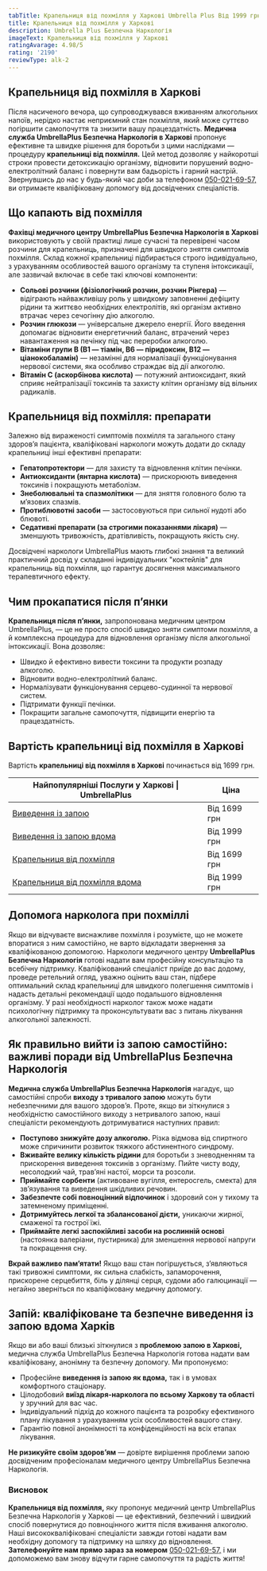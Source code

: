```yaml
---
tabTitle: Крапельниця від похмілля у Харкові Umbrella Plus Від 1999 грн
title: Крапельниця від похмілля у Харкові
description: Umbrella Plus Безпечна Наркологія
imageText: Крапельниця від похмілля у Харкові
ratingAvarage: 4.98/5
rating: '2190'
reviewType: alk-2
---
```


## Крапельниця від похмілля в Харкові

Після насиченого вечора, що супроводжувався вживанням алкогольних напоїв, нерідко настає неприємний стан похмілля, який може суттєво погіршити самопочуття та знизити вашу працездатність. **Медична служба UmbrellaPlus Безпечна Наркологія в Харкові** пропонує ефективне та швидке рішення для боротьби з цими наслідками — процедуру **крапельниці від похмілля.** Цей метод дозволяє у найкоротші строки провести детоксикацію організму, відновити порушений водно-електролітний баланс і повернути вам бадьорість і гарний настрій. Звернувшись до нас у будь-який час доби за телефоном [050-021-69-57,](tel:0500216957) ви отримаєте кваліфіковану допомогу від досвідчених спеціалістів.

## Що капають від похмілля

**Фахівці медичного центру UmbrellaPlus Безпечна Наркологія в Харкові** використовують у своїй практиці лише сучасні та перевірені часом розчини для крапельниць, призначені для швидкого зняття симптомів похмілля. Склад кожної крапельниці підбирається строго індивідуально, з урахуванням особливостей вашого організму та ступеня інтоксикації, але зазвичай включає в себе такі ключові компоненти:

* **Сольові розчини (фізіологічний розчин, розчин Рінгера)** — відіграють найважливішу роль у швидкому заповненні дефіциту рідини та життєво необхідних електролітів, які організм активно втрачає через сечогінну дію алкоголю.
* **Розчин глюкози** — універсальне джерело енергії. Його введення допомагає відновити енергетичний баланс, втрачений через навантаження на печінку під час переробки алкоголю.
* **Вітаміни групи B (B1 — тіамін, B6 — піридоксин, B12 — ціанокобаламін)** — незамінні для нормалізації функціонування нервової системи, яка особливо страждає від дії алкоголю.
* **Вітамін C (аскорбінова кислота)** — потужний антиоксидант, який сприяє нейтралізації токсинів та захисту клітин організму від вільних радикалів.

## Крапельниця від похмілля: препарати

Залежно від вираженості симптомів похмілля та загального стану здоров’я пацієнта, кваліфіковані наркологи можуть додати до складу крапельниці інші ефективні препарати:

* **Гепатопротектори** — для захисту та відновлення клітин печінки.
* **Антиоксиданти (янтарна кислота)** — прискорюють виведення токсинів і покращують метаболізм.
* **Знеболювальні та спазмолітики** — для зняття головного болю та м’язових спазмів.
* **Протиблювотні засоби** — застосовуються при сильної нудоті або блювоті.
* **Седативні препарати (за строгими показаннями лікаря)** — зменшують тривожність, дратівливість, покращують якість сну.

Досвідчені наркологи UmbrellaPlus мають глибокі знання та великий практичний досвід у складанні індивідуальних "коктейлів" для крапельниць від похмілля, що гарантує досягнення максимального терапевтичного ефекту.

## Чим прокапатися після п’янки

**Крапельниця після п’янки,** запропонована медичним центром UmbrellaPlus, — це не просто спосіб швидко зняти симптоми похмілля, а й комплексна процедура для відновлення організму після алкогольної інтоксикації. Вона дозволяє:

* Швидко й ефективно вивести токсини та продукти розпаду алкоголю.
* Відновити водно-електролітний баланс.
* Нормалізувати функціонування серцево-судинної та нервової систем.
* Підтримати функції печінки.
* Покращити загальне самопочуття, підвищити енергію та працездатність.

## Вартість крапельниці від похмілля в Харкові

Вартість **крапельниці від похмілля в Харкові** починається від 1699 грн.

| Найпопулярніші Послуги у Харкові \| UmbrellaPlus                                                                    | Ціна         |
| ------------------------------------------------------------------------------------------------------------------- | ------------ |
| [Виведення із запою](https://umbrella-plus.com.ua/uk/kharkiv/vivod-iz-zapoia-kharkiv-ua/)                           | Від 1699 грн |
| [Виведення із запою вдома](https://umbrella-plus.com.ua/uk/kharkiv/vivod-iz-zapoia-na-domy-kharkiv-ua/)             | Від 1999 грн |
| [Крапельниця від похмілля](https://umbrella-plus.com.ua/uk/kharkiv/kapelnica_ot_alkogola_kharkiv-ua/)               | Від 1699 грн |
| [Крапельниця від похмілля вдома](https://umbrella-plus.com.ua/uk/kharkiv/kapelnica_ot_alkogola_na_domy_kharkiv_ua/) | Від 1999 грн |

## Допомога нарколога при похміллі

Якщо ви відчуваєте виснажливе похмілля і розумієте, що не можете впоратися з ним самостійно, не варто відкладати звернення за кваліфікованою допомогою. Наркологи медичного центру **UmbrellaPlus Безпечна Наркологія** готові надати вам професійну консультацію та всебічну підтримку. Кваліфікований спеціаліст приїде до вас додому, проведе ретельний огляд, уважно оцінить ваш стан, підбере оптимальний склад крапельниці для швидкого полегшення симптомів і надасть детальні рекомендації щодо подальшого відновлення організму. У разі необхідності нарколог також може надати психологічну підтримку та проконсультувати вас з питань лікування алкогольної залежності.

## Як правильно вийти із запою самостійно: важливі поради від UmbrellaPlus Безпечна Наркологія

**Медична служба UmbrellaPlus Безпечна Наркологія** нагадує, що самостійні спроби **виходу з тривалого запою** можуть бути небезпечними для вашого здоров’я. Проте, якщо ви зіткнулися з необхідністю самостійного виходу з нетривалого запою, наші спеціалісти рекомендують дотримуватися наступних правил:

* **Поступово знижуйте дозу алкоголю.** Різка відмова від спиртного може спричинити розвиток тяжкого абстинентного синдрому.
* **Вживайте велику кількість рідини** для боротьби з зневодненням та прискорення виведення токсинів з організму. Пийте чисту воду, несолодкий чай, трав’яні настої, морси та розсоли.
* **Приймайте сорбенти** (активоване вугілля, ентеросгель, смекта) для зв’язування та виведення шкідливих речовин.
* **Забезпечте собі повноцінний відпочинок** і здоровий сон у тихому та затемненому приміщенні.
* **Дотримуйтесь легкої та збалансованої дієти,** уникаючи жирної, смаженої та гострої їжі.
* **Приймайте легкі заспокійливі засоби на рослинній основі** (настоянка валеріани, пустирника) для зменшення нервової напруги та покращення сну.

**Вкрай важливо пам’ятати!** Якщо ваш стан погіршується, з’являються такі тривожні симптоми, як сильна слабкість, запаморочення, прискорене серцебиття, біль у ділянці серця, судоми або галюцинації — негайно зверніться по кваліфіковану медичну допомогу.

## Запій: кваліфіковане та безпечне виведення із запою вдома Харків

Якщо ви або ваші близькі зіткнулися з **проблемою запою в Харкові,** медична служба UmbrellaPlus Безпечна Наркологія готова надати вам кваліфіковану, анонімну та безпечну допомогу. Ми пропонуємо:

* Професійне **виведення із запою як вдома,** так і в умовах комфортного стаціонару.
* Цілодобовий **виїзд лікаря-нарколога по всьому Харкову та області** у зручний для вас час.
* Індивідуальний підхід до кожного пацієнта та розробку ефективного плану лікування з урахуванням усіх особливостей вашого стану.
* Гарантію повної анонімності та конфіденційності на всіх етапах лікування.

**Не ризикуйте своїм здоров’ям** — довірте вирішення проблеми запою досвідченим професіоналам медичного центру UmbrellaPlus Безпечна Наркологія.

### Висновок

**Крапельниця від похмілля,** яку пропонує медичний центр UmbrellaPlus Безпечна Наркологія у Харкові — це ефективний, безпечний і швидкий спосіб повернутися до повноцінного життя після вживання алкоголю. Наші висококваліфіковані спеціалісти завжди готові надати вам необхідну допомогу та підтримку на шляху до відновлення.
**Зателефонуйте нам прямо зараз за номером** [050-021-69-57,](tel:0500216957) і ми допоможемо вам знову відчути гарне самопочуття та радість життя!

